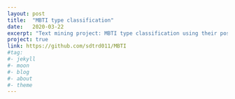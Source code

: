 ```yaml
---
layout: post
title:  "MBTI type classification"
date:   2020-03-22
excerpt: "Text mining project: MBTI type classification using their posts."
project: true
link: https://github.com/sdtrd011/MBTI
#tag:
#- jekyll
#- moon
#- blog
#- about
#- theme
---
```

